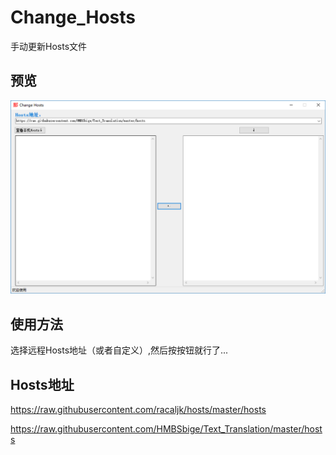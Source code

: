 # Change_Hosts

手动更新Hosts文件

## 预览
![](https://raw.githubusercontent.com/HMBSbige/Change_Hosts/master/pic/pic2.2.png)

## 使用方法
选择远程Hosts地址（或者自定义）,然后按按钮就行了...

## Hosts地址
https://raw.githubusercontent.com/racaljk/hosts/master/hosts

https://raw.githubusercontent.com/HMBSbige/Text_Translation/master/hosts
